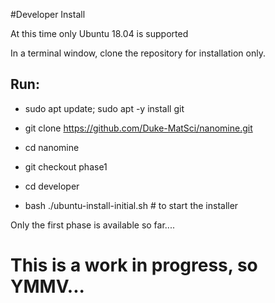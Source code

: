 

#Developer Install

At this time only Ubuntu 18.04 is supported

In a terminal window, clone the repository for installation only.

## Run:

* sudo apt update; sudo apt -y install git

* git clone https://github.com/Duke-MatSci/nanomine.git

* cd nanomine

* git checkout phase1

* cd developer

* bash ./ubuntu-install-initial.sh # to start the installer

Only the first phase is available so far....

# This is a work in progress, so YMMV...


